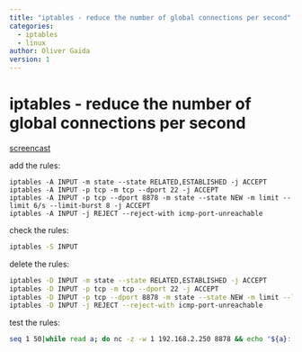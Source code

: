 ```yaml
---
title: "iptables - reduce the number of global connections per second"
categories:
  - iptables
  - linux
author: Oliver Gaida
version: 1
---
```


# iptables - reduce the number of global connections per second

[screencast](https://youtu.be/qVsiC-CueaA)

add the rules:

```
iptables -A INPUT -m state --state RELATED,ESTABLISHED -j ACCEPT
iptables -A INPUT -p tcp -m tcp --dport 22 -j ACCEPT
iptables -A INPUT -p tcp --dport 8878 -m state --state NEW -m limit --limit 6/s --limit-burst 8 -j ACCEPT
iptables -A INPUT -j REJECT --reject-with icmp-port-unreachable
```

check the rules:

```bash
iptables -S INPUT
```

delete the rules:

```bash
iptables -D INPUT -m state --state RELATED,ESTABLISHED -j ACCEPT
iptables -D INPUT -p tcp -m tcp --dport 22 -j ACCEPT
iptables -D INPUT -p tcp --dport 8878 -m state --state NEW -m limit --limit 6/s --limit-burst 8 -j ACCEPT
iptables -D INPUT -j REJECT --reject-with icmp-port-unreachable
```

test the rules:

```bash
seq 1 50|while read a; do nc -z -w 1 192.168.2.250 8878 && echo "${a}: ok"||echo "${a}:failed"; done
```
